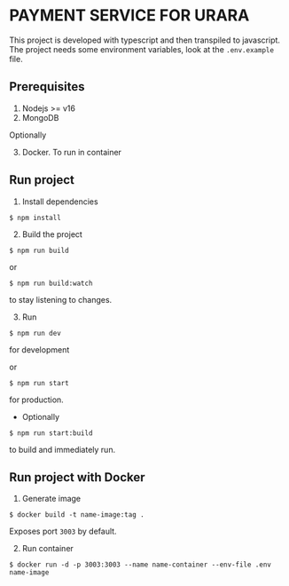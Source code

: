 # PAYMENT SERVICE FOR URARA

This project is developed with typescript and then transpiled to javascript.    
The project needs some environment variables, look at the `.env.example` file.

## Prerequisites

1. Nodejs >= v16
2. MongoDB

Optionally

3. Docker. To run in container

## Run project

1. Install dependencies 
```shell
$ npm install
```

2. Build the project

```shell
$ npm run build
```

or

```shell
$ npm run build:watch
```
to stay listening to changes.

3. Run

```shell
$ npm run dev
```
for development

or

```shell
$ npm run start
```
for production.

- Optionally
```shell
$ npm run start:build
```
to build and immediately run.

## Run project with Docker

1. Generate image
```shell
$ docker build -t name-image:tag .
```
Exposes port `3003` by default.

2. Run container
```shell
$ docker run -d -p 3003:3003 --name name-container --env-file .env name-image
```